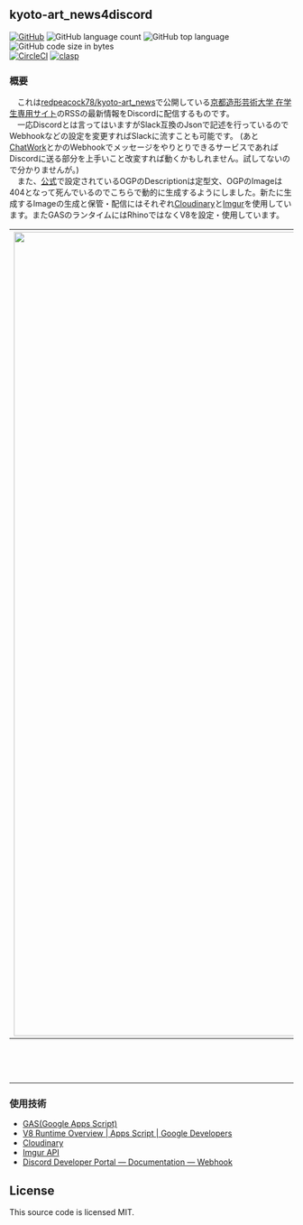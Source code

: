 ## kyoto-art_news4discord
[![GitHub](https://img.shields.io/github/license/redpeacock78/kyoto-art_news)](https://github.com/redpeacock78/kyoto-art_news4discord/blob/master/LICENSE)
![GitHub language count](https://img.shields.io/github/languages/count/redpeacock78/kyoto-art_news4discord)
![GitHub top language](https://img.shields.io/github/languages/top/redpeacock78/kyoto-art_news4discord)
![GitHub code size in bytes](https://img.shields.io/github/languages/code-size/redpeacock78/kyoto-art_news4discord)  
[![CircleCI](https://img.shields.io/circleci/build/github/redpeacock78/kyoto-art_news)](https://circleci.com/gh/redpeacock78/kyoto-art_news4discord)
[![clasp](https://img.shields.io/badge/built%20with-clasp-4285f4.svg)](https://github.com/google/clasp)

### 概要
　これは[redpeacock78/kyoto-art_news](https://github.com/redpeacock78/kyoto-art_news)で公開している[京都造形芸術大学 在学生専用サイト](https://www.kyoto-art.ac.jp/student/)のRSSの最新情報をDiscordに配信するものです。  
　一応Discordとは言ってはいますがSlack互換のJsonで記述を行っているのでWebhookなどの設定を変更すればSlackに流すことも可能です。 (あと[ChatWork](https://go.chatwork.com/ja/)とかのWebhookでメッセージをやりとりできるサービスであればDiscordに送る部分を上手いこと改変すれば動くかもしれません。試してないので分かりませんが。)  
　また、[公式](https://www.kyoto-art.ac.jp/student/)で設定されているOGPのDescriptionは定型文、OGPのImageは404となって死んでいるのでこちらで動的に生成するようにしました。新たに生成するImageの生成と保管・配信にはそれぞれ[Cloudinary](https://cloudinary.com)と[Imgur](https://imgur.com/)を使用しています。またGASのランタイムにはRhinoではなくV8を設定・使用しています。  

|<img src="https://i.imgur.com/7LbvCIu.png" alt="Operation image diagrams" title="Operation image diagrams"  width="1426px">|<img src="https://i.imgur.com/ylafRbF.png" alt="Operation example" title="Operation example">|
|:-:|:-:|
|実際の各サービスの連携|表示されるメッセージ例|
  
### 使用技術
- [GAS(Google Apps Script)](https://developers.google.com/apps-script/)
- [V8 Runtime Overview | Apps Script | Google Developers](https://developers.google.com/apps-script/guides/v8-runtime?hl=ja)
- [Cloudinary](https://cloudinary.com)
- [Imgur API](https://apidocs.imgur.com/)
- [Discord Developer Portal — Documentation — Webhook](https://discordapp.com/developers/docs/resources/webhook#execute-slackcompatible-webhook)

## License
This source code is licensed MIT.